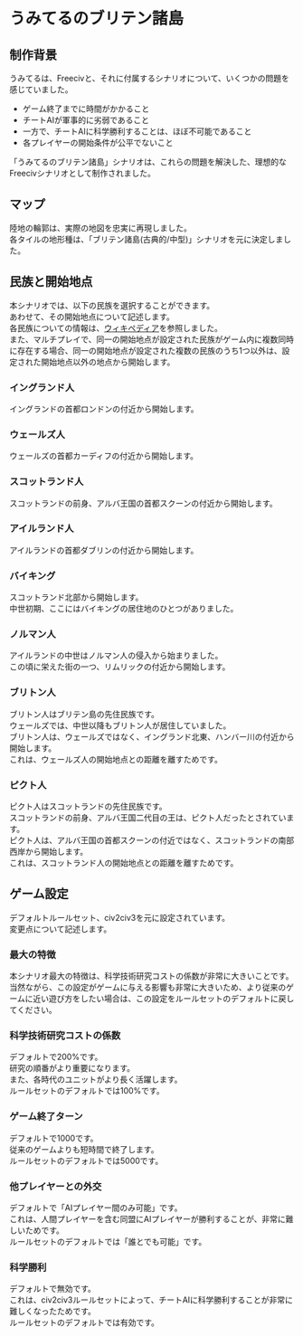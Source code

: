 # うみてるのブリテン諸島
## 制作背景
うみてるは、Freecivと、それに付属するシナリオについて、いくつかの問題を感じていました。
- ゲーム終了までに時間がかかること
- チートAIが軍事的に劣弱であること
- 一方で、チートAIに科学勝利することは、ほぼ不可能であること
- 各プレイヤーの開始条件が公平でないこと

「うみてるのブリテン諸島」シナリオは、これらの問題を解決した、理想的なFreecivシナリオとして制作されました。
## マップ
陸地の輪郭は、実際の地図を忠実に再現しました。  
各タイルの地形種は、「ブリテン諸島(古典的/中型)」シナリオを元に決定しました。
## 民族と開始地点
本シナリオでは、以下の民族を選択することができます。  
あわせて、その開始地点について記述します。  
各民族についての情報は、[ウィキペディア](https://ja.wikipedia.org/wiki/%E3%83%A1%E3%82%A4%E3%83%B3%E3%83%9A%E3%83%BC%E3%82%B8)を参照しました。  
また、マルチプレイで、同一の開始地点が設定された民族がゲーム内に複数同時に存在する場合、同一の開始地点が設定された複数の民族のうち1つ以外は、設定された開始地点以外の地点から開始します。
### イングランド人
イングランドの首都ロンドンの付近から開始します。
### ウェールズ人
ウェールズの首都カーディフの付近から開始します。
### スコットランド人
スコットランドの前身、アルバ王国の首都スクーンの付近から開始します。
### アイルランド人
アイルランドの首都ダブリンの付近から開始します。
### バイキング
スコットランド北部から開始します。  
中世初期、ここにはバイキングの居住地のひとつがありました。
### ノルマン人
アイルランドの中世はノルマン人の侵入から始まりました。  
この頃に栄えた街の一つ、リムリックの付近から開始します。
### ブリトン人
ブリトン人はブリテン島の先住民族です。  
ウェールズでは、中世以降もブリトン人が居住していました。  
ブリトン人は、ウェールズではなく、イングランド北東、ハンバー川の付近から開始します。  
これは、ウェールズ人の開始地点との距離を離すためです。
### ピクト人
ピクト人はスコットランドの先住民族です。  
スコットランドの前身、アルバ王国二代目の王は、ピクト人だったとされています。  
ピクト人は、アルバ王国の首都スクーンの付近ではなく、スコットランドの南部西岸から開始します。  
これは、スコットランド人の開始地点との距離を離すためです。
## ゲーム設定
デフォルトルールセット、civ2civ3を元に設定されています。  
変更点について記述します。
### 最大の特徴
本シナリオ最大の特徴は、科学技術研究コストの係数が非常に大きいことです。  
当然ながら、この設定がゲームに与える影響も非常に大きいため、より従来のゲームに近い遊び方をしたい場合は、この設定をルールセットのデフォルトに戻してください。
### 科学技術研究コストの係数
デフォルトで200%です。  
研究の順番がより重要になります。  
また、各時代のユニットがより長く活躍します。  
ルールセットのデフォルトでは100%です。
### ゲーム終了ターン
デフォルトで1000です。  
従来のゲームよりも短時間で終了します。  
ルールセットのデフォルトでは5000です。
### 他プレイヤーとの外交
デフォルトで「AIプレイヤー間のみ可能」です。  
これは、人間プレイヤーを含む同盟にAIプレイヤーが勝利することが、非常に難しいためです。  
ルールセットのデフォルトでは「誰とでも可能」です。
### 科学勝利
デフォルトで無効です。  
これは、civ2civ3ルールセットによって、チートAIに科学勝利することが非常に難しくなったためです。  
ルールセットのデフォルトでは有効です。
